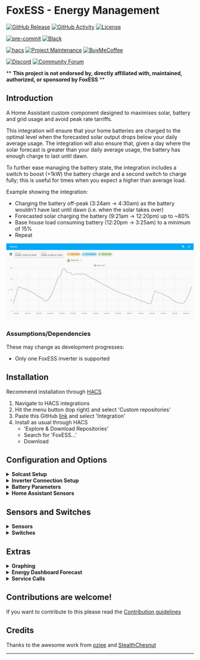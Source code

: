 # FoxESS - Energy Management

[![GitHub Release][releases-shield]][releases]
[![GitHub Activity][commits-shield]][commits]
[![License][license-shield]](LICENSE)

[![pre-commit][pre-commit-shield]][pre-commit]
[![Black][black-shield]][black]

[![hacs][hacsbadge]][hacs]
[![Project Maintenance][maintenance-shield]][user_profile]
[![BuyMeCoffee][buymecoffeebadge]][buymecoffee]

[![Discord][discord-shield]][discord]
[![Community Forum][forum-shield]][forum]

\*\* **This project is not endorsed by, directly affiliated with, maintained, authorized, or sponsored by FoxESS** \*\*

## Introduction

A Home Assistant custom component designed to maximises solar, battery and grid usage and avoid peak rate tarriffs.

This integration will ensure that your home batteries are charged to the optimal level when the forecasted solar output drops below your daily average usage. The integration will also ensure that, given a day where the solar forecast is greater than your daily average usage, the battery has enough charge to last until dawn.

To further ease managing the battery state, the integration includes a switch to boost (+1kW) the battery charge and a second switch to charge fully; this is useful for times when you expect a higher than average load.

Example showing the integration:

- Charging the battery off-peak (3:24am -> 4:30am) as the battery wouldn't have last until dawn (i.e. when the solar takes over)
- Forecasted solar charging the battery (9:21am -> 12:20pm) up to ~80%
- Base house load consuming battery (12:20pm -> 3:25am) to a minimum of 15%
- Repeat

![Example](images/example.png)

### Assumptions/Dependencies

These may change as development progresses:

- Only one FoxESS inverter is supported

## Installation

Recommend installation through [HACS][hacs]

1. Navigate to HACS integrations
2. Hit the menu button (top right) and select 'Custom repositories'
3. Paste this GitHub [link][foxess_em] and select 'Integration'
4. Install as usual through HACS
   - 'Explore & Download Repositories'
   - Search for 'FoxESS...'
   - Download

## Configuration and Options

<details>
    <summary><b>Solcast Setup</b></summary></p>

- **API Key**: API Key from Solcast Toolkit

![Solcast Setup](images/config-step-1.png)

</details>

<details>
    <summary><b>Inverter Connection Setup</b></summary></p>

Choose from one of the following options:

![Inverter](images/config-step-2.png)

<b>Modbus TCP</b>

- **Modbus Host**: IP Adddress of your Modbus (i.e. W610/LAN) host
- **Modbus Port**: Port number (default 502)
- **Modbus Slave**: Slave ID (default 247)

![TCP](images/config-step-2-tcp.png)

<b>Modbus Serial</b>

- **Modbus Host**: Path to your USB host (default /dev/ttyUSB0)
- **Modbus Slave**: Slave ID (default 247)

![SERIAL](images/config-step-2-serial.png)

<b>FoxESS Cloud</b>

- **Username**: Username from FoxESS Cloud
- **Password**: Password from FoxESS Cloud

![FOX](images/config-step-2-fox.png)

</details>

<details>
    <summary><b>Battery Parameters</b></summary></p>

Enter your desired battery parameters:

- **Eco Start Time**: Start time of your off-peak period (i.e. 00:30 on Octopus Go)
- **Eco End Time**: End time of your off-peak period (i.e. 4:30 on Octopus Go)
- **Dawn Buffer**: As forecasts and usage patterns can change, leave a buffer to ensure the battery doesn't get too close to empty
- **Day Buffer**: As above, but for the day
- **Battery Capacity**: Capacity of battery in kWh
- **Minimum SoC**: Minimum State of Charge as set in the FoxESS App

If using Modbus connection:

- **Charge Rate**: Nominal charge rate in A - for a 3.6kw inverter this should be ~18A
- **Battery Volts**: Nominal battery voltage in V - i.e. 4 x HV2600 is ~220V

![Battery Params](images/config-step-3.png)

</details>

<details>
    <summary><b>Home Assistant Sensors</b></summary></p>

- **Battery SoC**: Battery State of Charge sensor - must be an integer %
- **House Power**: House load power - must be kW
- **Aux Power**: Aux sensors to remove from the house power, i.e. an Eddi, Zappi charger etc. which will skew the base house load calculations - must be W

![HA Sensors](images/config-step-4.png)

</details>

## Sensors and Switches

<details>
    <summary><b>Sensors</b></summary></p>

Description of sensors:

Notes:

- all capacity values are forward looking to the next period once past the eco-start time</br>

| Sensor                       | Description                                                                            | Attributes                                                                  |
| ---------------------------- | -------------------------------------------------------------------------------------- | --------------------------------------------------------------------------- |
| Capacity: Battery Empty Time | Forecasted time battery will be depleted (Unknown if battery is empty)                 |                                                                             |
| Capacity: Charge Needed      | Charge needed for the next off-peak period                                             | Dawn charge needed </br> Day charge needed </br> Min SoC                    |
| Capacity: Eco Start          | Forecasted battery capacity at the start of the off-peak period                        |                                                                             |
| Capacity: Next Dawn Time     | Forecasted next dawn time (i.e. solar output > house load)                             |                                                                             |
| Capacity: Peak Grid Export   | Forecasted solar export to grid until the next off-peak period                         |                                                                             |
| Capacity: Peak Grid Import   | Forecasted import from grid until the next off-peak period                             |                                                                             |
| Forecast: API Count          | Number of hits against the Solcast API                                                 |                                                                             |
| Forecast: Today              | Forecasted solar output for today                                                      |                                                                             |
| Forecast: Today Remaining    | Forecasted solar output remaining (resampled to 1Min for continual updates)            |                                                                             |
| Forecast: Tomorrow           | Forecasted solar output for tomorrow                                                   |                                                                             |
| Last Update                  | Last update time                                                                       | Battery last update</br> Forecast last update</br> Average last update</br> |
| Load: Daily                  | Total load, averaged over the last 2 complete days                                     |                                                                             |
| Load: Peak                   | Peak only load (i.e. outside of the Go period), averaged over the last 2 complete days |                                                                             |
| FoxESS EM: Schedule          | Entity to persist the schedule                                                         | Schedule stored as JSON                                                     |
| FoxESS EM: Raw Data          | Entity to persist the the raw data for graphing purposes                               | Raw data stored as JSON - disabled by default                               |

</details>

<details>
    <summary><b>Switches</b></summary></p>

Description of switches:

| Switch                              | Description                                                                                                                              |
| ----------------------------------- | ---------------------------------------------------------------------------------------------------------------------------------------- |
| Boost Charge (+1kW)                 | Adds 1kW to the charge needed sensor. Resets after the charge period.                                                                    |
| Disable Auto Charge                 | Prevents the integration from changing FoxESS settings to auto-charge or setting Min-SoC                                                 |
| Full Charge                         | Fully charges the battery during off-peak. Resets after the charge period.                                                               |
| Custom Charge Profile (Modbus Only) | Uses a custom charge profile which reduces charge current to meet the desired SoC and further ramps when > 90% SoC to aid with balancing |

</details>

## Extras

<details>
    <summary><b>Graphing</b></summary>

<b>Important! Before following this guide add the following to your configuration.yaml to prevent the HA database becoming bloated</b>

```
recorder:
  exclude:
    entities:
      - sensor.foxess_em_raw_data
```

- Enable the FoxESS Raw Data entity from the entity settings:

![Service](images/raw-data-entity.png)</p>

- Install Apex Charts from HACS
- Use the templated example in the /apex-example folder

![Raw Data Graph](images/raw-data-graph.png)</p>

Dashed = predicted / Solid = actual</br>
Battery = blue / Load = pink / Solar = orange / Grid = green

</details>

<details>
    <summary><b>Energy Dashboard Forecast</b></summary>

![Energy Dash Setup](images/energy-dashboard-config.png)</p>
![Energy Dash](images/energy-dashboard.png)

</details>

<details>
    <summary><b>Service Calls</b></summary>

- Start force charge now
- Start force charge at off-peak
- Stop force charge

![Service](images/service.png)</p>

</details>

## Contributions are welcome!

If you want to contribute to this please read the [Contribution guidelines](CONTRIBUTING.md)

## Credits

Thanks to the awesome work from [oziee][ha_solcast] and [StealthChesnut][ha_modbus]

---

[black]: https://github.com/psf/black
[black-shield]: https://img.shields.io/badge/code%20style-black-000000.svg?style=for-the-badge
[buymecoffee]: https://www.buymeacoffee.com/nathanmarlor
[buymecoffeebadge]: https://img.shields.io/badge/buy%20me%20a%20coffee-donate-yellow.svg?style=for-the-badge
[commits-shield]: https://img.shields.io/github/commit-activity/y/nathanmarlor/foxess_em.svg?style=for-the-badge
[commits]: https://github.com/nathanmarlor/foxess_em/commits/main
[hacs]: https://hacs.xyz
[hacsbadge]: https://img.shields.io/badge/HACS-Custom-orange.svg?style=for-the-badge
[discord]: https://discord.gg/Qa5fW2R
[discord-shield]: https://img.shields.io/discord/330944238910963714.svg?style=for-the-badge
[foxessimg]: https://github.com/home-assistant/brands/raw/master/custom_integrations/foxess/logo.png
[foxess_em]: https://github.com/nathanmarlor/foxess_em
[forum-shield]: https://img.shields.io/badge/community-forum-brightgreen.svg?style=for-the-badge
[forum]: https://community.home-assistant.io/
[license-shield]: https://img.shields.io/github/license/nathanmarlor/foxess_em.svg?style=for-the-badge
[maintenance-shield]: https://img.shields.io/badge/maintainer-%40nathanmarlor-blue.svg?style=for-the-badge
[pre-commit]: https://github.com/pre-commit/pre-commit
[pre-commit-shield]: https://img.shields.io/badge/pre--commit-enabled-brightgreen?style=for-the-badge
[releases-shield]: https://img.shields.io/github/release/nathanmarlor/foxess_em.svg?style=for-the-badge
[releases]: https://github.com/nathanmarlor/foxess_em/releases
[user_profile]: https://github.com/nathanmarlor
[ha_modbus]: https://github.com/StealthChesnut/HA-FoxESS-Modbus
[ha_solcast]: https://github.com/oziee/ha-solcast-solar
